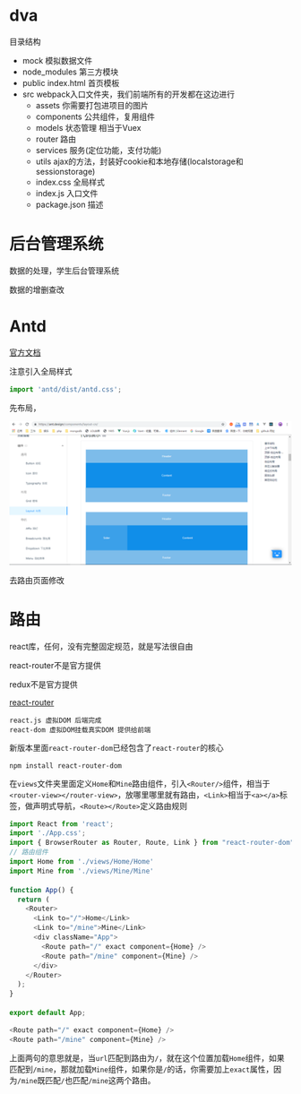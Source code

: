 # dva

目录结构

- mock 模拟数据文件
- node_modules 第三方模块
- public index.html 首页模板
- src webpack入口文件夹，我们前端所有的开发都在这边进行
  - assets 你需要打包进项目的图片
  - components 公共组件，复用组件
  - models 状态管理 相当于Vuex
  - router 路由
  - services 服务(定位功能，支付功能)
  - utils ajax的方法，封装好cookie和本地存储(localstorage和sessionstorage)
  - index.css 全局样式
  - index.js 入口文件
  - package.json 描述


# 后台管理系统

数据的处理，学生后台管理系统

数据的增删查改

# Antd

[官方文档](https://ant.design/docs/react/introduce-cn)

注意引入全局样式
```js
import 'antd/dist/antd.css';
```

先布局，

<img src="1.png">

去路由页面修改

# 路由

react库，任何，没有完整固定规范，就是写法很自由

react-router不是官方提供

redux不是官方提供

[react-router](https://github.com/ReactTraining/react-router)

```
react.js 虚拟DOM 后端完成
react-dom 虚拟DOM挂载真实DOM 提供给前端
```
新版本里面`react-router-dom`已经包含了`react-router`的核心
```
npm install react-router-dom
```
在`views`文件夹里面定义`Home`和`Mine`路由组件，引入`<Router/>`组件，相当于`<router-view></router-view>`，放哪里哪里就有路由，`<Link>`相当于`<a></a>`标签，做声明式导航，`<Route></Route>`定义路由规则
```js
import React from 'react';
import './App.css';
import { BrowserRouter as Router, Route, Link } from "react-router-dom";
// 路由组件
import Home from './views/Home/Home'
import Mine from './views/Mine/Mine'

function App() {
  return (
    <Router>
      <Link to="/">Home</Link>
      <Link to="/mine">Mine</Link>
      <div className="App">
        <Route path="/" exact component={Home} />
        <Route path="/mine" component={Mine} />
      </div>
    </Router>
  );
}

export default App;
```

```js
<Route path="/" exact component={Home} />
<Route path="/mine" component={Mine} />
```
上面两句的意思就是，当`url`匹配到路由为`/`，就在这个位置加载`Home`组件，如果匹配到`/mine`，那就加载`Mine`组件，如果你是`/`的话，你需要加上`exact`属性，因为`/mine`既匹配`/`也匹配`/mine`这两个路由。
